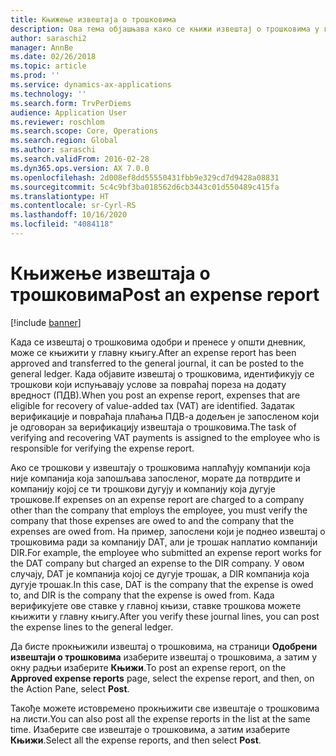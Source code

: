 ```yaml
---
title: Књижење извештаја о трошковима
description: Ова тема објашњава како се књижи извештај о трошковима у главну књигу.
author: saraschi2
manager: AnnBe
ms.date: 02/26/2018
ms.topic: article
ms.prod: ''
ms.service: dynamics-ax-applications
ms.technology: ''
ms.search.form: TrvPerDiems
audience: Application User
ms.reviewer: roschlom
ms.search.scope: Core, Operations
ms.search.region: Global
ms.author: saraschi
ms.search.validFrom: 2016-02-28
ms.dyn365.ops.version: AX 7.0.0
ms.openlocfilehash: 2d008ef8dd55550431fbb9e329cd7d9428a08831
ms.sourcegitcommit: 5c4c9bf3ba018562d6cb3443c01d550489c415fa
ms.translationtype: HT
ms.contentlocale: sr-Cyrl-RS
ms.lasthandoff: 10/16/2020
ms.locfileid: "4084118"
---
```

# <a name="post-an-expense-report"></a><span data-ttu-id="1ad85-103">Књижење извештаја о трошковима</span><span class="sxs-lookup"><span data-stu-id="1ad85-103">Post an expense report</span></span>

[!include [banner](../includes/banner.md)]

<span data-ttu-id="1ad85-104">Када се извештај о трошковима одобри и пренесе у општи дневник, може се књижити у главну књигу.</span><span class="sxs-lookup"><span data-stu-id="1ad85-104">After an expense report has been approved and transferred to the general journal, it can be posted to the general ledger.</span></span> <span data-ttu-id="1ad85-105">Када објавите извештај о трошковима, идентификују се трошкови који испуњавају услове за повраћај пореза на додату вредност (ПДВ).</span><span class="sxs-lookup"><span data-stu-id="1ad85-105">When you post an expense report, expenses that are eligible for recovery of value-added tax (VAT) are identified.</span></span> <span data-ttu-id="1ad85-106">Задатак верификације и повраћаја плаћања ПДВ-а додељен је запосленом који је одговоран за верификацију извештаја о трошковима.</span><span class="sxs-lookup"><span data-stu-id="1ad85-106">The task of verifying and recovering VAT payments is assigned to the employee who is responsible for verifying the expense report.</span></span>

<span data-ttu-id="1ad85-107">Ако се трошкови у извештају о трошковима наплаћују компанији која није компанија која запошљава запосленог, морате да потврдите и компанију којој се ти трошкови дугују и компанију која дугује трошкове.</span><span class="sxs-lookup"><span data-stu-id="1ad85-107">If expenses on an expense report are charged to a company other than the company that employs the employee, you must verify the company that those expenses are owed to and the company that the expenses are owed from.</span></span> <span data-ttu-id="1ad85-108">На пример, запослени који је поднео извештај о трошковима ради за компанију DAT, али је трошак наплатио компанији DIR.</span><span class="sxs-lookup"><span data-stu-id="1ad85-108">For example, the employee who submitted an expense report works for the DAT company but charged an expense to the DIR company.</span></span> <span data-ttu-id="1ad85-109">У овом случају, DAT је компанија којој се дугује трошак, а DIR компанија која дугује трошак.</span><span class="sxs-lookup"><span data-stu-id="1ad85-109">In this case, DAT is the company that the expense is owed to, and DIR is the company that the expense is owed from.</span></span> <span data-ttu-id="1ad85-110">Када верификујете ове ставке у главној књизи, ставке трошкова можете књижити у главну књигу.</span><span class="sxs-lookup"><span data-stu-id="1ad85-110">After you verify these journal lines, you can post the expense lines to the general ledger.</span></span>

<span data-ttu-id="1ad85-111">Да бисте прокњижили извештај о трошковима, на страници **Одобрени извештаји о трошковима** изаберите извештај о трошковима, а затим у окну радњи изаберите **Књижи**.</span><span class="sxs-lookup"><span data-stu-id="1ad85-111">To post an expense report, on the **Approved expense reports** page, select the expense report, and then, on the Action Pane, select **Post**.</span></span>

<span data-ttu-id="1ad85-112">Такође можете истовремено прокњижити све извештаје о трошковима на листи.</span><span class="sxs-lookup"><span data-stu-id="1ad85-112">You can also post all the expense reports in the list at the same time.</span></span> <span data-ttu-id="1ad85-113">Изаберите све извештаје о трошковима, а затим изаберите **Књижи**.</span><span class="sxs-lookup"><span data-stu-id="1ad85-113">Select all the expense reports, and then select **Post**.</span></span>
